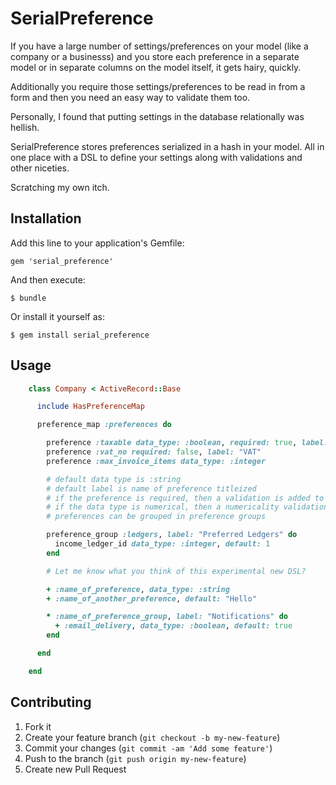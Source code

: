 # SerialPreference

If you have a large number of settings/preferences on your model
(like a company or a businesss) and you store each preference in
a separate model or in separate columns on the model itself, it
gets hairy, quickly.

Additionally you require those settings/preferences to be read in
from a form and then you need an easy way to validate them too.

Personally, I found that putting settings in the database relationally
was hellish.

SerialPreference stores preferences serialized in a hash in your model.
All in one place with a DSL to define your settings along with validations
and other niceties.

Scratching my own itch.

## Installation

Add this line to your application's Gemfile:

    gem 'serial_preference'

And then execute:

    $ bundle

Or install it yourself as:

    $ gem install serial_preference

## Usage

````ruby
    class Company < ActiveRecord::Base

      include HasPreferenceMap

      preference_map :preferences do

        preference :taxable data_type: :boolean, required: true, label: "Taxable?", hint: "Is this business taxable?"
        preference :vat_no required: false, label: "VAT"
        preference :max_invoice_items data_type: :integer

        # default data type is :string
        # default label is name of preference titleized
        # if the preference is required, then a validation is added to the model
        # if the data type is numerical, then a numericality validation is added
        # preferences can be grouped in preference groups

        preference_group :ledgers, label: "Preferred Ledgers" do
          income_ledger_id data_type: :integer, default: 1
        end

        # Let me know what you think of this experimental new DSL?

        + :name_of_preference, data_type: :string
        + :name_of_another_preference, default: "Hello"

        * :name_of_preference_group, label: "Notifications" do
          + :email_delivery, data_type: :boolean, default: true
        end

      end

    end
````

## Contributing

1. Fork it
2. Create your feature branch (`git checkout -b my-new-feature`)
3. Commit your changes (`git commit -am 'Add some feature'`)
4. Push to the branch (`git push origin my-new-feature`)
5. Create new Pull Request
